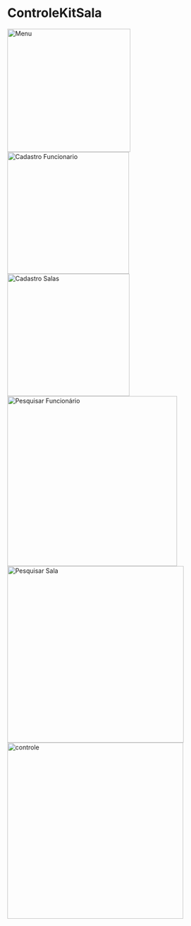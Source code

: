 # ControleKitSala
<img width="279" alt="Menu" src="https://user-images.githubusercontent.com/60249265/139148832-d6e0cccd-910d-4e28-b3d8-7d299ac25c80.png">
<img width="276" alt="Cadastro Funcionario" src="https://user-images.githubusercontent.com/60249265/139148841-cbd3e11c-4b5e-44bf-917c-9f4c33e468f0.png">
<img width="277" alt="Cadastro Salas" src="https://user-images.githubusercontent.com/60249265/139148845-4b8b7a4e-2bc3-4333-a409-2b006f8b97a7.png">
<img width="385" alt="Pesquisar Funcionário" src="https://user-images.githubusercontent.com/60249265/139148861-bea6c2eb-2097-4d22-bd57-8fb17fabfc2c.png">
<img width="400" alt="Pesquisar Sala" src="https://user-images.githubusercontent.com/60249265/139148869-6490ab34-6c5a-481c-8775-9658a1b87d55.png">
<img width="399" alt="controle" src="https://user-images.githubusercontent.com/60249265/139148872-d70be7f2-5729-4f68-ab21-0e5ad69556f7.png">
